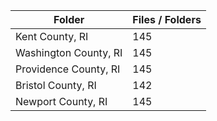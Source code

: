 | Folder                |   Files / Folders |
|-----------------------|-------------------|
| Kent County, RI       |               145 |
| Washington County, RI |               145 |
| Providence County, RI |               145 |
| Bristol County, RI    |               142 |
| Newport County, RI    |               145 |